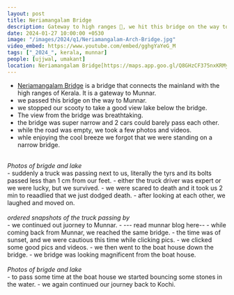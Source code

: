 ```yaml
---
layout: post
title: Neriamangalam Bridge
description: Gateway to high ranges 🌉, we hit this bridge on the way to Munnar. Had our near death experience here. 🌉 Went to the boat house down the road.
date: 2024-01-27 10:00:00 +0530
image: "/images/2024/q1/Neriamangalam-Arch-Bridge.jpg"
video_embed: https://www.youtube.com/embed/gghgYaYeG_M
tags: ["_2024_", kerala, munnar]
people: [ujjwal, umakant]
location: Neriamangalam Bridge[https://maps.app.goo.gl/Q8GHzCF375nxKRMy5]
---
```


- [Neriamangalam Bridge](https://maps.app.goo.gl/Q8GHzCF375nxKRMy5) is a bridge that connects the mainland with the high ranges of Kerala. It is a gateway to Munnar.
- we passed this bridge on the way to Munnar.
- we stopped our scooty to take a good view lake below the bridge.
- The view from the bridge was breathtaking.
- the bridge was super narrow and 2 cars could barely pass each other.
- while the road was empty, we took a few photos and videos.
- whle enjoying the cool breeze we forgot that we were standing on a narrow bridge.
<div class="gallery-box">
  <div class="gallery">
    <img src="/images/2024/q1/IMG_9848.jpg" loading="lazy" alt="">
    <img src="/images/2024/q1/IMG_20240127_093422.jpg" loading="lazy" alt="">
    <img src="/images/2024/q1/IMG20240127094340.jpg" loading="lazy" alt="">
    <img src="/images/2024/IMG_20240127_170642.jpg" loading="lazy" alt="">
  </div>
  <em>Photos of brigde and lake</em>
</div>
- suddenly a truck was passing next to us, literally the tyrs and its bolts passed less than 1 cm from our feet.
- either the truck driver was expert or we were lucky, but we survived.
- we were scared to death and it took us 2 min to reaadlied that we just dodged death.
- after looking at each other, we laughed and moved on.
<div class="gallery-box">
  <div class="gallery">
    <img src="/images/2024/q1/vlcsnap-2025-08-02-21h18m31s172.png" loading="lazy" alt="">
    <img src="/images/2024/q1/vlcsnap-2025-08-02-21h15m54s578.png" loading="lazy" alt="">
    <img src="/images/2024/q1/vlcsnap-2025-08-02-21h18m47s523.png" loading="lazy" alt="">
  </div>
  <em>ordered snapshots of the truck passing by</em>
</div>
- we continued out juorney to Munnar.
- --- read munnar blog here--
- while coming back from Munnar, we reached the same bridge.
- the time was of sunset, and we were cautious this time while clicking pics.
- we clicked some good pics and videos.
- we then went to the boat house down the bridge.
- we bridge was looking magnificent from the boat house.
<div class="gallery-box">
  <div class="gallery">
    <img src="/images/2024/q1/IMG_9888.jpg" loading="lazy" alt="">
    <img src="/images/2024/q1/IMG_9895.jpg" loading="lazy" alt="">
    <img src="/images/2024/q1/IMG20240127170505.jpg" loading="lazy" alt="">
  </div>
  <em>Photos of brigde and lake</em>
</div>
- to pass some time at the boat house we started bouncing some stones in the water.
- we again continued our journey back to Kochi.
